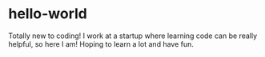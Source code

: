 # hello-world
Totally new to coding! I work at a startup where learning code can be really helpful, so here I am! Hoping to learn a lot and have fun.

